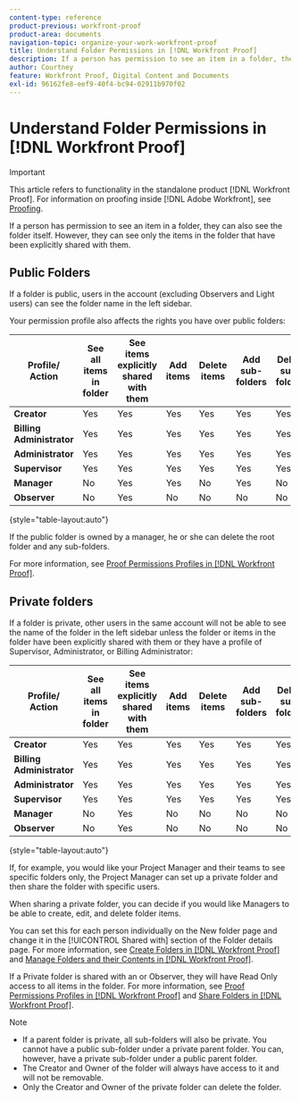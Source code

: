 ```yaml
---
content-type: reference
product-previous: workfront-proof
product-area: documents
navigation-topic: organize-your-work-workfront-proof
title: Understand Folder Permissions in [!DNL Workfront Proof]
description: If a person has permission to see an item in a folder, they can also see the folder itself. However, they can see only the items in the folder that have been explicitly shared with them.
author: Courtney
feature: Workfront Proof, Digital Content and Documents
exl-id: 96162fe8-eef9-40f4-bc94-02911b970f02
---
```

# Understand Folder Permissions in [!DNL Workfront Proof]

>[!IMPORTANT]
>
>This article refers to functionality in the standalone product [!DNL Workfront Proof]. For information on proofing inside [!DNL Adobe Workfront], see [Proofing](../../../review-and-approve-work/proofing/proofing.md).

If a person has permission to see an item in a folder, they can also see the folder itself. However, they can see only the items in the folder that have been explicitly shared with them.

## Public Folders

If a folder is public, users in the account (excluding Observers and Light users) can see the folder name in the left sidebar.

Your permission profile also affects the rights you have over public folders:

| **Profile/ Action** | **See all items in folder** | **See items explicitly shared with them** | **Add items** | **Delete items** | **Add sub-folders** | **Delete sub-folders** | **Edit folder details** |
|---|---|---|---|---|---|---|---|
| **Creator** | Yes | Yes | Yes | Yes | Yes | Yes | Yes |
| **Billing Administrator** | Yes | Yes | Yes | Yes | Yes | Yes | Yes |
| **Administrator** | Yes | Yes | Yes | Yes | Yes | Yes | Yes |
| **Supervisor** | Yes | Yes | Yes | Yes | Yes | Yes | Yes |
| **Manager** | No | Yes | Yes | No | Yes | No | Yes |
| **Observer** | No | Yes | No | No | No | No | No |

{style="table-layout:auto"}

If the public folder is owned by a manager, he or she can delete the root folder and any sub-folders.

For more information, see [Proof Permissions Profiles in [!DNL Workfront Proof]](../../../workfront-proof/wp-acct-admin/account-settings/proof-perm-profiles-in-wp.md).

## Private folders

If a folder is private, other users in the same account will not be able to see the name of the folder in the left sidebar unless the folder or items in the folder have been explicitly shared with them or they have a profile of Supervisor, Administrator, or Billing Administrator:

| **Profile/ Action** | **See all items in folder** | **See items explicitly shared with them** | **Add items** | **Delete items** | **Add sub-folders** | **Delete sub-folders** | **Edit folder details** |
|---|---|---|---|---|---|---|---|
| **Creator** | Yes | Yes | Yes | Yes | Yes | Yes | Yes |
| **Billing Administrator** | Yes | Yes | Yes | Yes | Yes | Yes | Yes |
| **Administrator** | Yes | Yes | Yes | Yes | Yes | Yes | Yes |
| **Supervisor** | Yes | Yes | Yes | Yes | Yes | Yes | Yes |
| **Manager** | No | Yes | No | No | No | No | No |
| **Observer** | No | Yes | No | No | No | No | No |

{style="table-layout:auto"}

If, for example, you would like your Project Manager and their teams to see specific folders only, the Project Manager can set up a private folder and then share the folder with specific users.

When sharing a private folder, you can decide if you would like Managers to be able to create, edit, and delete folder items.

You can set this for each person individually on the New folder page and change it in the [!UICONTROL Shared with] section of the Folder details page. For more information, see [Create Folders in [!DNL Workfront Proof]](../../../workfront-proof/wp-work-proofsfiles/organize-your-work/create-folders.md) and [Manage Folders and their Contents in [!DNL Workfront Proof]](../../../workfront-proof/wp-work-proofsfiles/organize-your-work/manage-folders-and-contents.md).

If a Private folder is shared with an or Observer, they will have Read Only access to all items in the folder. For more information, see [Proof Permissions Profiles in [!DNL Workfront Proof]](../../../workfront-proof/wp-acct-admin/account-settings/proof-perm-profiles-in-wp.md) and [Share Folders in [!DNL Workfront Proof]](../../../workfront-proof/wp-work-proofsfiles/organize-your-work/share-folders.md).

>[!NOTE]
>
>* If a parent folder is private, all sub-folders will also be private. You cannot have a public sub-folder under a private parent folder. You can, however, have a private sub-folder under a public parent folder.
>* The Creator and Owner of the folder will always have access to it and will not be removable.
>* Only the Creator and Owner of the private folder can delete the folder.

